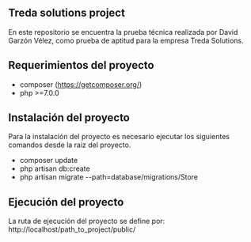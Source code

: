 ## Treda solutions project

En este repositorio se encuentra la prueba técnica realizada por David Garzón Vélez, como prueba de aptitud para la empresa Treda Solutions.

## Requerimientos del proyecto

- composer (https://getcomposer.org/)
- php >=7.0.0

## Instalación del proyecto

Para la instalación del proyecto es necesario ejecutar los siguientes comandos desde la raiz del proyecto.

- composer update
- php artisan db:create
- php artisan migrate --path=database/migrations/Store

## Ejecución del proyecto

La ruta de ejecución del proyecto se define por:
http://localhost/path_to_project/public/
